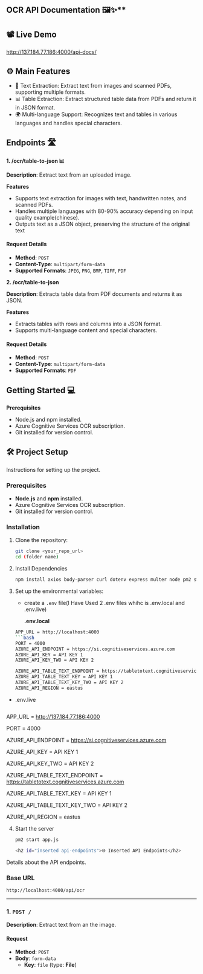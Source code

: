 ## OCR API Documentation 🖼️✨**

## 📽️ Live Demo
http://137.184.77.186:4000/api-docs/

## ⚙️ Main Features
- 📄 Text Extraction: Extract text from images and scanned PDFs, supporting multiple formats.
- 📊 Table Extraction: Extract structured table data from PDFs and return it in JSON format.
- 🌍 Multi-language Support: Recognizes text and tables in various languages and handles special characters.

## Endpoints 🛣️
**1. /ocr/table-to-json 📊**

**Description**: Extract text from an uploaded image.

**Features**
- Supports text extraction for images with text, handwritten notes,  and scanned PDFs.
- Handles multiple languages with 80-90% accuracy depending on input quality example(chinese).
- Outputs text as a JSON object, preserving the structure of the original text

#### **Request Details**
- **Method**: `POST`
- **Content-Type**: `multipart/form-data`
- **Supported Formats**: `JPEG`, `PNG`, `BMP`, `TIFF`, `PDF`

**2. /ocr/table-to-json**

**Description**: Extracts table data from PDF documents and returns it as JSON.

**Features**
- Extracts tables with rows and columns into a JSON format.
- Supports multi-language content and special characters.

#### **Request Details**
- **Method**: `POST`
- **Content-Type**: `multipart/form-data`
- **Supported Formats**: `PDF`

## Getting Started 💻

**Prerequisites**
- Node.js and npm installed.
- Azure Cognitive Services OCR subscription.
- Git installed for version control.

<h2 id="project-setup">🛠️ Project Setup</h2>
Instructions for setting up the project.

### Prerequisites
- **Node.js** and **npm** installed.
- Azure Cognitive Services OCR subscription.
- Git installed for version control.

### Installation
1. Clone the repository:
   ```bash
   git clone <your_repo_url>
   cd (folder name)

2. Install Dependencies
   ```bash
   npm install axios body-parser curl dotenv express multer node pm2 swagger-jsdoc swagger-ui-express

3. Set up the environmental variables:
   - create a `.env` file(I Have Used 2 .env files whihc is .env.local and .env.live)
  
     **.env.local**
   ```bash 
   APP_URL = http://localhost:4000
   ```bash 
   PORT = 4000
   AZURE_API_ENDPOINT = https://si.cognitiveservices.azure.com
   AZURE_API_KEY = API KEY 1
   AZURE_API_KEY_TWO = API KEY 2

   AZURE_API_TABLE_TEXT_ENDPOINT = https://tabletotext.cognitiveservices.azure.com
   AZURE_API_TABLE_TEXT_KEY = API KEY 1
   AZURE_API_TABLE_TEXT_KEY_TWO = API KEY 2
   AZURE_API_REGION = eastus

- .env.live
   ```bash 
APP_URL = http://137.184.77.186:4000

PORT = 4000

AZURE_API_ENDPOINT = https://si.cognitiveservices.azure.com

AZURE_API_KEY = API KEY 1

AZURE_API_KEY_TWO = API KEY 2


AZURE_API_TABLE_TEXT_ENDPOINT = https://tabletotext.cognitiveservices.azure.com

AZURE_API_TABLE_TEXT_KEY = API KEY 1

AZURE_API_TABLE_TEXT_KEY_TWO = API KEY 2

AZURE_API_REGION = eastus


4. Start the server
   ```bash
   pm2 start app.js

   <h2 id="inserted api-endpoints">🌐 Inserted API Endpoints</h2>
Details about the API endpoints.
### Base URL
```bash
http://localhost:4000/api/ocr
```

---

### 1. `POST /`
**Description**: Extract text from an the image.


#### Request
- **Method**: `POST`
- **Body**: `form-data`
  - **Key**: `file` (type: **File**)

